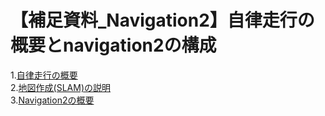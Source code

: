 # 【補足資料_Navigation2】自律走行の概要とnavigation2の構成

1.[自律走行の概要](自律走行の概要.md)  
2.[地図作成(SLAM)の説明](地図作成(SLAM)の説明.md)  
3.[Navigation2の概要](Navigation2の概要.md)  
